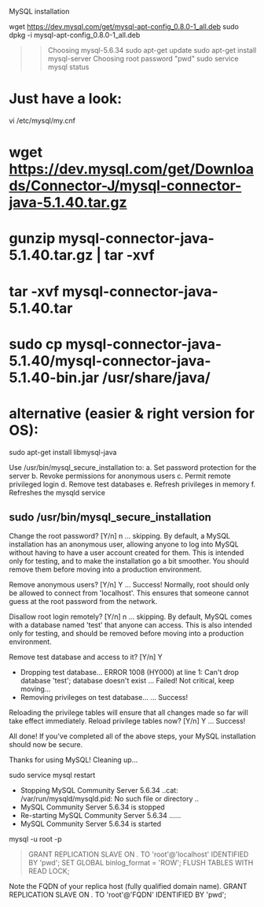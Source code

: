 MySQL installation

wget https://dev.mysql.com/get/mysql-apt-config_0.8.0-1_all.deb
sudo dpkg -i mysql-apt-config_0.8.0-1_all.deb
>> Choosing mysql-5.6.34
sudo apt-get update
sudo apt-get install mysql-server
>> Choosing root password "pwd"
sudo service mysql status

# Just have a look:
vi /etc/mysql/my.cnf

# wget https://dev.mysql.com/get/Downloads/Connector-J/mysql-connector-java-5.1.40.tar.gz
# gunzip mysql-connector-java-5.1.40.tar.gz | tar -xvf
# tar -xvf mysql-connector-java-5.1.40.tar
# sudo cp mysql-connector-java-5.1.40/mysql-connector-java-5.1.40-bin.jar /usr/share/java/
# alternative (easier & right version for OS):
sudo apt-get install libmysql-java

Use /usr/bin/mysql_secure_installation to:
a. Set password protection for the server
b. Revoke permissions for anonymous users
c. Permit remote privileged login
d. Remove test databases
e. Refresh privileges in memory
f. Refreshes the mysqld service

sudo /usr/bin/mysql_secure_installation
--
Change the root password? [Y/n] n
 ... skipping.
By default, a MySQL installation has an anonymous user, allowing anyone to log into MySQL without having to have a user account created for them.  This is intended only for testing, and to make the installation go a bit smoother.  You should remove them before moving into a production environment.

Remove anonymous users? [Y/n] Y
 ... Success!
Normally, root should only be allowed to connect from 'localhost'.  This ensures that someone cannot guess at the root password from the network.

Disallow root login remotely? [Y/n] n
 ... skipping.
By default, MySQL comes with a database named 'test' that anyone can access.  This is also intended only for testing, and should be removed before moving into a production environment.

Remove test database and access to it? [Y/n] Y
 - Dropping test database...
ERROR 1008 (HY000) at line 1: Can't drop database 'test'; database doesn't exist
 ... Failed!  Not critical, keep moving...
 - Removing privileges on test database...
 ... Success!

Reloading the privilege tables will ensure that all changes made so far will take effect immediately.
Reload privilege tables now? [Y/n] Y
 ... Success!

All done!  If you've completed all of the above steps, your MySQL installation should now be secure.

Thanks for using MySQL!
Cleaning up...

sudo service mysql restart
 * Stopping MySQL Community Server 5.6.34
..cat: /var/run/mysqld/mysqld.pid: No such file or directory
..
 * MySQL Community Server 5.6.34 is stopped
 * Re-starting MySQL Community Server 5.6.34
......
 * MySQL Community Server 5.6.34 is started

mysql -u root -p
> GRANT REPLICATION SLAVE ON *.* TO 'root'@'localhost' IDENTIFIED BY 'pwd';
> SET GLOBAL binlog_format = 'ROW';
> FLUSH TABLES WITH READ LOCK;

Note the FQDN of your replica host (fully qualified domain name).
GRANT REPLICATION SLAVE ON *.* TO 'root'@'FQDN' IDENTIFIED BY 'pwd'; 



